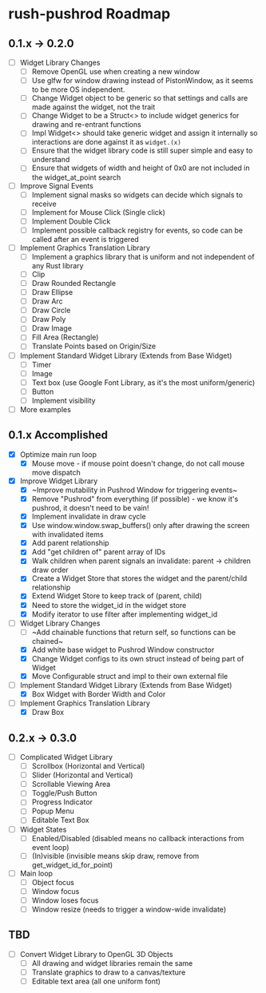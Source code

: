 # rush-pushrod Roadmap

## 0.1.x -> 0.2.0

- [ ] Widget Library Changes
  - [ ] Remove OpenGL use when creating a new window
  - [ ] Use glfw for window drawing instead of PistonWindow, as it seems to be more OS independent.
  - [ ] Change Widget object to be generic so that settings and calls are made against the widget, not the trait
  - [ ] Change Widget to be a Struct<> to include widget generics for drawing and re-entrant functions
  - [ ] Impl Widget<> should take generic widget and assign it internally so interactions are done against it as `widget.(x)`
  - [ ] Ensure that the widget library code is still super simple and easy to understand
  - [ ] Ensure that widgets of width and height of 0x0 are not included in the widget_at_point search
- [ ] Improve Signal Events
  - [ ] Implement signal masks so widgets can decide which signals to receive
  - [ ] Implement for Mouse Click (Single click)
  - [ ] Implement Double Click
  - [ ] Implement possible callback registry for events, so code can be called after an event is triggered
- [ ] Implement Graphics Translation Library
  - [ ] Implement a graphics library that is uniform and not independent of any Rust library
  - [ ] Clip
  - [ ] Draw Rounded Rectangle
  - [ ] Draw Ellipse
  - [ ] Draw Arc
  - [ ] Draw Circle
  - [ ] Draw Poly
  - [ ] Draw Image
  - [ ] Fill Area (Rectangle)
  - [ ] Translate Points based on Origin/Size
- [ ] Implement Standard Widget Library (Extends from Base Widget)
  - [ ] Timer
  - [ ] Image
  - [ ] Text box (use Google Font Library, as it's the most uniform/generic)
  - [ ] Button
  - [ ] Implement visibility
- [ ] More examples

## 0.1.x Accomplished

- [x] Optimize main run loop
  - [x] Mouse move - if mouse point doesn't change, do not call mouse move dispatch
- [x] Improve Widget Library
  - [x] ~Improve mutability in Pushrod Window for triggering events~
  - [x] Remove "Pushrod" from everything (if possible) - we know it's pushrod, it doesn't need to be vain!
  - [x] Implement invalidate in draw cycle
  - [x] Use window.window.swap_buffers() only after drawing the screen with invalidated items
  - [x] Add parent relationship
  - [x] Add "get children of" parent array of IDs
  - [x] Walk children when parent signals an invalidate: parent -> children draw order
  - [x] Create a Widget Store that stores the widget and the parent/child relationship
  - [x] Extend Widget Store to keep track of (parent, child)
  - [x] Need to store the widget_id in the widget store
  - [x] Modify iterator to use filter after implementing widget_id
- [ ] Widget Library Changes
  - [ ] ~Add chainable functions that return self, so functions can be chained~
  - [x] Add white base widget to Pushrod Window constructor
  - [x] Change Widget configs to its own struct instead of being part of Widget
  - [x] Move Configurable struct and impl to their own external file
- [ ] Implement Standard Widget Library (Extends from Base Widget)
  - [x] Box Widget with Border Width and Color
- [ ] Implement Graphics Translation Library
  - [x] Draw Box

## 0.2.x -> 0.3.0

- [ ] Complicated Widget Library
  - [ ] Scrollbox (Horizontal and Vertical)
  - [ ] Slider (Horizontal and Vertical)
  - [ ] Scrollable Viewing Area
  - [ ] Toggle/Push Button
  - [ ] Progress Indicator
  - [ ] Popup Menu
  - [ ] Editable Text Box
- [ ] Widget States
  - [ ] Enabled/Disabled (disabled means no callback interactions from event loop)
  - [ ] (In)visible (invisible means skip draw, remove from get_widget_id_for_point)
- [ ] Main loop
  - [ ] Object focus
  - [ ] Window focus
  - [ ] Window loses focus
  - [ ] Window resize (needs to trigger a window-wide invalidate)

## TBD

- [ ] Convert Widget Library to OpenGL 3D Objects
  - [ ] All drawing and widget libraries remain the same
  - [ ] Translate graphics to draw to a canvas/texture
  - [ ] Editable text area (all one uniform font)
